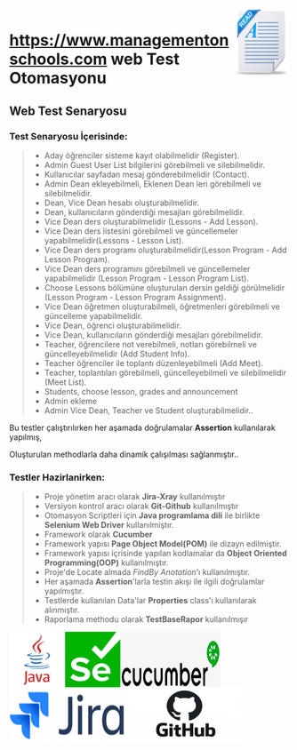 <img src="src/pngs/readme.png" width="100px" height="120px" align="right"/>


# https://www.managementonschools.com web Test Otomasyonu
## Web Test Senaryosu
### Test Senaryosu İçerisinde:
> - Aday öğrenciler sisteme kayıt olabilmelidir (Register).
> - Admin Guest User List bilgilerini görebilmeli ve silebilmelidir. 
> - Kullanıcılar sayfadan mesaj gönderebilmelidir (Contact).
> - Admin Dean ekleyebilmeli, Eklenen Dean leri görebilmeli ve silebilmelidir.
> - Dean, Vice Dean hesabı oluşturabilmelidir.
> - Dean, kullanıcıların gönderdiği mesajları görebilmelidir.
> - Vice Dean ders oluşturabilmelidir (Lessons - Add Lesson).
> - Vice Dean ders listesini görebilmeli ve güncellemeler yapabilmelidir(Lessons - Lesson List).
> - Vice Dean ders programı oluşturabilmelidir(Lesson Program - Add Lesson Program).
> - Vice Dean ders programını görebilmeli ve güncellemeler yapabilmelidir (Lesson Program - Lesson Program List).
> - Choose Lessons bölümüne oluşturulan dersin geldiği görülmelidir (Lesson Program - Lesson Program Assignment).
> - Vice Dean öğretmen oluşturabilmeli, öğretmenleri görebilmeli ve güncelleme yapabilmelidir.
> - Vice Dean, öğrenci oluşturabilmelidir.
> - Vice Dean, kullanıcıların gönderdiği mesajları görebilmelidir.
> - Teacher, öğrencilere not verebilmeli, notları görebilmeli ve güncelleyebilmelidir (Add Student Info).
> - Teacher öğrenciler ile toplantı düzenleyebilmeli (Add Meet).
> - Teacher, toplantıları görebilmeli, güncelleyebilmeli ve silebilmelidir (Meet List).
> - Students, choose lesson, grades and announcement
> - Admin ekleme
> - Admin Vice Dean, Teacher ve Student oluşturabilmelidir..

Bu testler çalıştırılırken her aşamada doğrulamalar **Assertion** kullanılarak yapılmış,

Oluşturulan methodlarla daha dinamik çalışılması sağlanmıştır..

### Testler Hazirlanirken:
> - Proje yönetim aracı olarak **Jira-Xray** kullanılmıştır
> - Versiyon kontrol aracı olarak **Git-Github** kullanılmıştır
> - Otomasyon Scriptleri için **Java programlama dili** ile birlikte **Selenium Web Driver** kullanılmiştır.
> - Framework olarak **Cucumber**
> - Framework yapısı **Page Object Model(POM)** ile dizayn edilmiştir.
> - Framework yapısı içrisinde yapılan kodlamalar da **Object Oriented Programming(OOP)** kullanılmıştır.
> - Proje'de Locate almada _FindBy Anotation_'ı kullanılmıştır.
> - Her aşamada **Assertion**'larla testin akışı ile ilgili doğrulamlar yapılmıştır.
> - Testlerde kullanılan Data'lar **Properties** class'ı kullanılarak alınmıştır.
> - Raporlama methodu olarak **TestBaseRapor** kullanılmışır


<img src="src/pngs/java.png" width="100px" height="100px" padding="10px" align="left"/>
<img src="src/pngs/selenium.png" width="100px" height="100px" padding="10px" align="left"/>
<img src="src/pngs/cucumber.png" width="180px" height="100px" padding="10px" align="left"/>
<img src="src/pngs/jira.png" width="210px" height="100px" padding="10px" align="left"/>
<img src="src/pngs/git.png" width="210px" height="100px" padding="10px" align="left"/>
